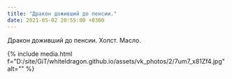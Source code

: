 ```yaml
---
title: "Дракон доживший до пенсии."
date: 2021-05-02 20:55:00 +0300
---
```


Дракон доживший до пенсии.
Холст. Масло.

{% include media.html f="D:/site/GiT/whiteldragon.github.io/assets/vk_photos/2/7um7_x81Zf4.jpg" alt="" %}
